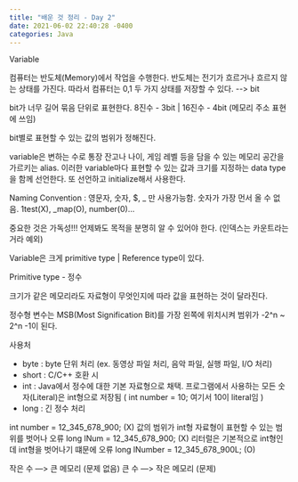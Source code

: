 ```yaml
---
title: "배운 것 정리 - Day 2"
date: 2021-06-02 22:40:28 -0400
categories: Java
---
```


Variable

컴퓨터는 반도체(Memory)에서 작업을 수행한다. 반도체는 전기가 흐르거나 흐르지 않는 상태를 가진다.
따라서 컴퓨터는 0,1 두 가지 상태를 저장할 수 있다. --> bit

bit가 너무 길어 묶음 단위로 표현한다. 8진수 - 3bit | 16진수 - 4bit (메모리 주소 표현에 쓰임)

bit별로 표현할 수 있는 값의 범위가 정해진다. 

variable은 변하는 수로 통장 잔고나 나이, 게임 레벨 등을 담을 수 있는 메모리 공간을 가르키는 alias.
이러한 variable마다 표현할 수 있는 값과 크기를 지정하는 data type을 함께 선언한다. 또 선언하고 initialize해서 사용한다.

Naming Convention : 영문자, 숫자, $, _ 만 사용가능함. 숫자가 가장 먼서 올 수 없음. 1test(X), _map(O), number(0)...


중요한 것은 가독성!!! 언제봐도 목적을 분명히 알 수 있어야 한다.
(인덱스는 카운트라는거라 예외)

Variable은 크게 primitive type | Reference type이 있다.


Primitive type - 정수

크기가 같은 메모리라도 자료형이 무엇인지에 따라 값을 표현하는 것이 달라진다. 

정수형 변수는 MSB(Most Signification Bit)를 가장 왼쪽에 위치시켜 범위가 -2^n ~ 2^n -1이 된다.

사용처
 - byte : byte 단위 처리 (ex. 동영상 파일 처리, 음악 파일, 실행 파일, I/O 처리)
 - short : C/C++ 호환 시
 - int : Java에서 정수에 대한 기본 자료형으로 채택. 프로그램에서 사용하는 모든 숫자(Literal)은 int형으로 저장됨 ( int number = 10; 여기서 10이 literal임 )
 - long : 긴 정수 처리

int number = 12_345_678_900; (X) 값의 범위가 int형 자료형이 표현할 수 있는 범위를 벗어나 오류
long lNum = 12_345_678_900; (X) 리터럴은 기본적으로 int형인데 int형을 벗어나기 떄문에 오류
long lNumber = 12_345_678_900L; (O)

작은 수 —> 큰 메모리 (문제 없음)
큰 수 —> 작은 메모리 (문제)
